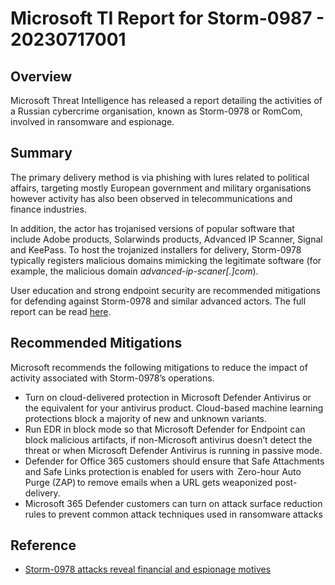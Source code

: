 # Microsoft TI Report for Storm-0987 - 20230717001

## Overview

Microsoft Threat Intelligence has released a report detailing the activities of a Russian cybercrime organisation, known as Storm-0978 or RomCom, involved in ransomware and espionage.

## Summary

The primary delivery method is via phishing with lures related to political affairs, targeting mostly European government and military organisations however activity has also been observed in telecommunications and finance industries.

In addition, the actor has trojanised versions of popular software that include Adobe products, Solarwinds products, Advanced IP Scanner, Signal and KeePass. To host the trojanized installers for delivery, Storm-0978 typically registers malicious domains mimicking the legitimate software (for example, the malicious domain _advanced-ip-scaner[.]com_).

User education and strong endpoint security are recommended mitigations for defending against Storm-0978 and similar advanced actors. The full report can be read [here](https://www.microsoft.com/en-us/security/blog/2023/07/11/storm-0978-attacks-reveal-financial-and-espionage-motives/).

## Recommended Mitigations

Microsoft recommends the following mitigations to reduce the impact of activity associated with Storm-0978’s operations.

- Turn on cloud-delivered protection in Microsoft Defender Antivirus or the equivalent for your antivirus product. Cloud-based machine learning protections block a majority of new and unknown variants.
- Run EDR in block mode so that Microsoft Defender for Endpoint can block malicious artifacts, if non-Microsoft antivirus doesn’t detect the threat or when Microsoft Defender Antivirus is running in passive mode.
- Defender for Office 365 customers should ensure that Safe Attachments and Safe Links protection is enabled for users with  Zero-hour Auto Purge (ZAP) to remove emails when a URL gets weaponized post-delivery.
- Microsoft 365 Defender customers can turn on attack surface reduction rules to prevent common attack techniques used in ransomware attacks

## Reference

- [Storm-0978 attacks reveal financial and espionage motives](https://www.microsoft.com/en-us/security/blog/2023/07/11/storm-0978-attacks-reveal-financial-and-espionage-motives/)
